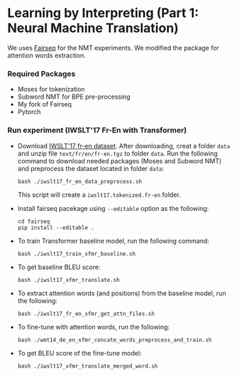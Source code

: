 # Learning by Interpreting (Part 1: Neural Machine Translation)
We uses [Fairseq](https://github.com/facebookresearch/fairseq) for the NMT experiments. 
We modified the package for attention words extraction.

### Required Packages
* Moses for tokenization
* Subword NMT for BPE pre-processing
* My fork of Fairseq
* Pytorch
### Run experiment (IWSLT'17 Fr-En with Transformer)

* Download [IWSLT'17 fr-en dataset](https://wit3.fbk.eu/2017-01-c). 
After downloading, creat a folder ``data`` and unzip file ``text/fr/en/fr-en.tgz`` to folder ``data``.
Run the following command to download needed packages (Moses and Subword NMT) and preprocess 
the dataset located in folder ``data``:
    ```
    bash ./iwslt17_fr_en_data_preprocess.sh
    ```
    This script will create a ``iwslt17.tokenized.fr-en`` folder.


* Install fairseq pacekage using ``--editable`` option as the following:
    ```
    cd fairseq
    pip install --editable .
    ```

* To train Transformer baseline model, run the following command:
  ```
  bash ./iwslt17_train_xfmr_baseline.sh
  ```

* To get baseline BLEU score:
    ```
    bash ./iwslt17_xfmr_translate.sh
    ```

* To extract attention words (and positions) from the baseline model, run the following:
    ```
    bash ./iwslt17_fr_en_xfmr_get_attn_files.sh
    ```

* To fine-tune with attention words, run the following:
    ```
    bash ./wmt14_de_en_xfmr_concate_words_preprocess_and_train.sh
    ```
  
* To get BLEU score of the fine-tune model:
    ```
    bash ./iwslt17_xfmr_translate_merged_word.sh
    ```
